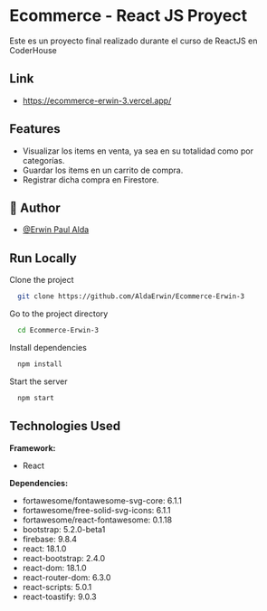 # Ecommerce - React JS Proyect

Este es un proyecto final realizado durante el curso de ReactJS en CoderHouse

## Link
- https://ecommerce-erwin-3.vercel.app/

## Features

- Visualizar los items en venta, ya sea en su totalidad como por categorías.
- Guardar los items en un carrito de compra.
- Registrar dicha compra en Firestore.

## 🚀 Author

- [@Erwin Paul Alda](https://github.com/AldaErwin)

## Run Locally

Clone the project

```bash
  git clone https://github.com/AldaErwin/Ecommerce-Erwin-3
```

Go to the project directory

```bash
  cd Ecommerce-Erwin-3
```

Install dependencies

```bash
  npm install
```

Start the server

```bash
  npm start
```

## Technologies Used

**Framework:**

- React

**Dependencies:**

- fortawesome/fontawesome-svg-core: 6.1.1
- fortawesome/free-solid-svg-icons: 6.1.1
- fortawesome/react-fontawesome: 0.1.18
- bootstrap: 5.2.0-beta1
- firebase: 9.8.4
- react: 18.1.0
- react-bootstrap: 2.4.0
- react-dom: 18.1.0
- react-router-dom: 6.3.0
- react-scripts: 5.0.1
- react-toastify: 9.0.3


